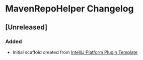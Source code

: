 <!-- Keep a Changelog guide -> https://keepachangelog.com -->

# MavenRepoHelper Changelog

## [Unreleased]
### Added
- Initial scaffold created from [IntelliJ Platform Plugin Template](https://github.com/JetBrains/intellij-platform-plugin-template)
